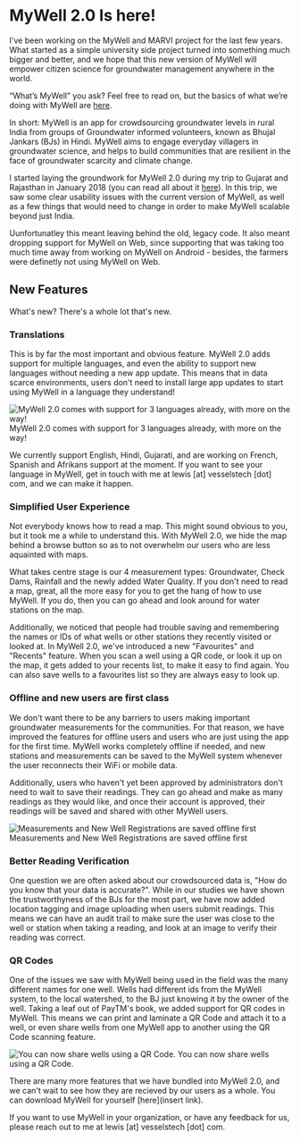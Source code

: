 # MyWell 2.0 Is here!


I've been working on the MyWell and MARVI project for the last few years. What started as a simple university side project turned into something much bigger and better, and we hope that this new version of MyWell will empower citizen science for groundwater management anywhere in the world.

“What’s MyWell” you ask? Feel free to read on, but the basics of what we’re doing with MyWell are [here](https://vesselstech.com/mywell.html).

In short: MyWell is an app for crowdsourcing groundwater levels in rural India from groups of Groundwater informed volunteers, known as Bhujal Jankars (BJs) in Hindi. MyWell aims to engage everyday villagers in groundwater science, and helps to build communities that are resilient in the face of groundwater scarcity and climate change.

I started laying the groundwork for MyWell 2.0 during my trip to Gujarat and Rajasthan in January 2018 (you can read all about it [here](https://medium.com/vessels/water-wells-and-workshops-69b540efe58e)). In this trip, we saw some clear usability issues with the current version of MyWell, as well as a few things that would need to change in order to make MyWell scalable beyond just India.

Uunfortunatley this meant leaving behind the old, legacy code. It also meant dropping support for MyWell on Web, since supporting that was taking too much time away from working on MyWell on Android - besides, the farmers were definetly not using MyWell on Web.


## New Features

What's new? There's a whole lot that's new.

### Translations

This is by far the most important and obvious feature. MyWell 2.0 adds support for multiple languages, and even the ability to support new languages without needing a new app update. This means that in data scarce environments, users don't need to install large app updates to start using MyWell in a language they understand!

![MyWell 2.0 comes with support for 3 languages already, with more on the way!](./images/01_translations.png)
MyWell 2.0 comes with support for 3 languages already, with more on the way!

We currently support English, Hindi, Gujarati, and are working on French, Spanish and Afrikans support at the moment. If you want to see your language in MyWell, get in touch with me at lewis [at] vesselstech [dot] com, and we can make it happen.


### Simplified User Experience

Not everybody knows how to read a map. This might sound obvious to you, but it took me a while to understand this. With MyWell 2.0, we hide the map behind a browse button so as to not overwhelm our users who are less aquainted with maps.

What takes centre stage is our 4 measurement types: Groundwater, Check Dams, Rainfall and the newly added Water Quality. If you don't need to read a map, great, all the more easy for you to get the hang of how to use MyWell. If you do, then you can go ahead and look around for water stations on the map.

Additionally, we noticed that people had trouble saving and remembering the names or IDs of what wells or other stations they recently visited or looked at. In MyWell 2.0, we've introduced a new "Favourites" and "Recents" feature. When you scan a well using a QR code, or look it up on the map, it gets added to your recents list, to make it easy to find again. You can also save wells to a favourites list so they are always easy to look up.


### Offline and new users are first class

We don't want there to be any barriers to users making important groundwater measurements for the communities. For that reason, we have improved the features for offline users and users who are just using the app for the first time. MyWell works completely offline if needed, and new stations and measurements can be saved to the MyWell system whenever the user reconnects their WiFi or mobile data.

Additionally, users who haven't yet been approved by administrators don't need to wait to save their readings. They can go ahead and make as many readings as they would like, and once their account is approved, their readings will be saved and shared with other MyWell users.

![Measurements and New Well Registrations are saved offline first](./images/02_pending.png)
Measurements and New Well Registrations are saved offline first


### Better Reading Verification

One question we are often asked about our crowdsourced data is, "How do you know that your data is accurate?". While in our studies we have shown the trustworthyness of the BJs for the most part, we have now added location tagging and image uploading when users submit readings. This means we can have an audit trail to make sure the user was close to the well or station when taking a reading, and look at an image to verify their reading was correct.


### QR Codes

One of the issues we saw with MyWell being used in the field was the many different names for one well. Wells had different ids from the MyWell system, to the local watershed, to the BJ just knowing it by the owner of the well. Taking a leaf out of PayTM's book, we added support for QR codes in MyWell. This means we can print and laminate a QR Code and attach it to a well, or even share wells from one MyWell app to another using the QR Code scanning feature.


![You can now share wells using a QR Code.](./images/03_qr.png)
You can now share wells using a QR Code.


There are many more features that we have bundled into MyWell 2.0, and we can't wait to see how they are recieved by our users as a whole. You can download MyWell for yourself [here](insert link). 

If you want to use MyWell in your organization, or have any feedback for us, please reach out to me at lewis [at] vesselstech [dot] com.

